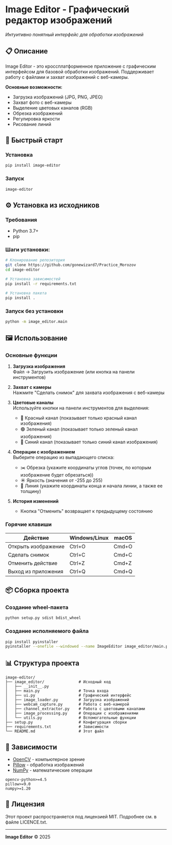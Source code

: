 # Image Editor - Графический редактор изображений

  
*Интуитивно понятный интерфейс для обработки изображений*

## 📋 Описание
Image Editor - это кроссплатформенное приложение с графическим интерфейсом для базовой обработки изображений. Поддерживает работу с файлами и захват изображений с веб-камеры.

**Основные возможности:**
- Загрузка изображений (JPG, PNG, JPEG)
- Захват фото с веб-камеры
- Выделение цветовых каналов (RGB)
- Обрезка изображений
- Регулировка яркости
- Рисование линий


## 🚀 Быстрый старт

### Установка
```bash
pip install image-editor
```

### Запуск
```bash
image-editor
```

## ⚙️ Установка из исходников

### Требования
- Python 3.7+
- pip

### Шаги установки:
```bash
# Клонирование репозитория
git clone https://github.com/gonewizard7/Practice_Morozov
cd image-editor

# Установка зависимостей
pip install -r requirements.txt

# Установка пакета
pip install .
```

### Запуск без установки
```bash
python -m image_editor.main
```

## 🖼️ Использование

### Основные функции
1. **Загрузка изображения**  
   Файл → Загрузить изображение (или кнопка на панели инструментов)

2. **Захват с камеры**  
   Нажмите "Сделать снимок" для захвата изображения с веб-камеры

3. **Цветовые каналы**  
   Используйте кнопки на панели инструментов для выделения:
   - 🔴 Красный канал (показывает только красный канал изображения)
   - 🟢 Зеленый канал (показывает только зеленый канал изображения)
   - 🔵 Синий канал (показывает только синий канал изображения)

4. **Операции с изображением**  
   Выберите операцию из выпадающего списка:
   - ✂️ Обрезка (укажите координаты углов (точек, по которым изображение будет обрезаться))
   - ☀️ Яркость (значения от -255 до 255)
   - 📏 Линия (укажите координаты конца и начала линии, а также ее толщину)

5. **История изменений**  
   - Кнопка "Отменить" возвращает к предыдущему состоянию

### Горячие клавиши
| Действие              | Windows/Linux       | macOS              |
|-----------------------|--------------------|-------------------|
| Открыть изображение   | Ctrl+O             | Cmd+O             |
| Сделать снимок        | Ctrl+C             | Cmd+C             |
| Отменить действие     | Ctrl+Z             | Cmd+Z             |
| Выход из приложения   | Ctrl+Q             | Cmd+Q             |

## 📦 Сборка проекта

### Создание wheel-пакета
```bash
python setup.py sdist bdist_wheel
```

### Создание исполняемого файла
```bash
pip install pyinstaller
pyinstaller --onefile --windowed --name ImageEditor image_editor/main.py
```

## 📊 Структура проекта
```
image-editor/
├── image_editor/               # Исходный код
│   ├── __init__.py
│   ├── main.py                 # Точка входа
│   ├── ui.py                   # Графический интерфейс
│   ├── image_loader.py         # Загрузка изображений
│   ├── webcam_capture.py       # Работа с веб-камерой
│   ├── channel_extractor.py    # Работа с цветовыми каналами
│   ├── image_processing.py     # Операции с изображениями
│   └── utils.py                # Вспомогательные функции
├── setup.py                    # Конфигурация сборки
├── requirements.txt            # Зависимости
└── README.md                   # Этот файл
```

## 📌 Зависимости
- [OpenCV](https://opencv.org/) - компьютерное зрение
- [Pillow](https://python-pillow.org/) - обработка изображений
- [NumPy](https://numpy.org/) - математические операции

```text
opencv-python>=4.5
pillow>=9.0
numpy>=1.20
```

## 📄 Лицензия
Этот проект распространяется под лицензией MIT. Подробнее см. в файле LICENCE.txt.

---
**Image Editor** © 2025